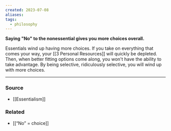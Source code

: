 ```yaml
---
created: 2023-07-08
aliases: 
tags:
  - philosophy
---
```

**Saying "No" to the nonessential gives you more choices overall.**

Essentials wind up having more choices. If you take on everything that comes your way, your [[3 Personal Resources]] will quickly be depleted. Then, when better fitting options come along, you won't have the ability to take advantage. By being selective, ridiculously selective, you will wind up with more choices. 

****
### Source
- [[Essentialism]]

### Related
- [[“No” = choice]]